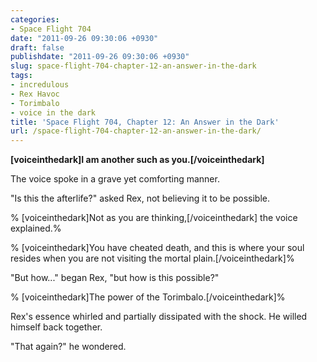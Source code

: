 ```yaml
---
categories:
- Space Flight 704
date: "2011-09-26 09:30:06 +0930"
draft: false
publishdate: "2011-09-26 09:30:06 +0930"
slug: space-flight-704-chapter-12-an-answer-in-the-dark
tags:
- incredulous
- Rex Havoc
- Torimbalo
- voice in the dark
title: 'Space Flight 704, Chapter 12: An Answer in the Dark'
url: /space-flight-704-chapter-12-an-answer-in-the-dark/
---
```

**\[voiceinthedark\]I am another such as you.\[/voiceinthedark\]**

The voice spoke in a grave yet comforting manner.

"Is this the afterlife?" asked Rex, not believing it to be possible.

% \[voiceinthedark\]Not as you are thinking,\[/voiceinthedark\] the
voice explained.%

% \[voiceinthedark\]You have cheated death, and this is where your soul
resides when you are not visiting the mortal plain.\[/voiceinthedark\]%

"But how..." began Rex, "but how is this possible?"

% \[voiceinthedark\]The power of the Torimbalo.\[/voiceinthedark\]%

Rex's essence whirled and partially dissipated with the shock. He willed
himself back together.

"That again?" he wondered.